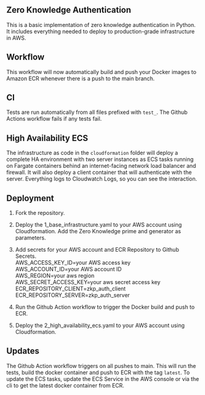 ## Zero Knowledge Authentication

This is a basic implementation of zero knowledge authentication in Python. It includes everything needed to deploy to production-grade infrastructure in AWS.

## Workflow

This workflow will now automatically build and push your Docker images to Amazon ECR whenever there is a push to the main branch.

## CI

Tests are run automatically from all files prefixed with ```test_```. The Github Actions workflow fails if any tests fail.

## High Availability ECS

The infrastructure as code in the ```cloudformation``` folder will deploy a complete HA environment with two server instances as ECS tasks running on Fargate containers behind an internet-facing network load balancer and firewall. It will also deploy a client container that will authenticate with the server. Everything logs to Cloudwatch Logs, so you can see the interaction. 

## Deployment

1. Fork the repository.

2. Deploy the 1_base_infrastructure.yaml to your AWS account using Cloudformation. Add the Zero Knowledge prime and generator as parameters.

3. Add secrets for your AWS account and ECR Repository to Github Secrets.\
AWS_ACCESS_KEY_ID=your AWS access key\
AWS_ACCOUNT_ID=your AWS account ID\
AWS_REGION=your aws region\
AWS_SECRET_ACCESS_KEY=your aws secret access key\
ECR_REPOSITORY_CLIENT=zkp_auth_client\
ECR_REPOSITORY_SERVER=zkp_auth_server

4. Run the Github Action workflow to trigger the Docker build and push to ECR.

5. Deploy the 2_high_availability_ecs.yaml to your AWS account using Cloudformation.

## Updates

The Github Action workflow triggers on all pushes to main. This will run the tests, build the docker container and push to ECR with the tag ```latest```. To update the ECS tasks, update the ECS Service in the AWS console or via the cli to get the latest docker container from ECR.